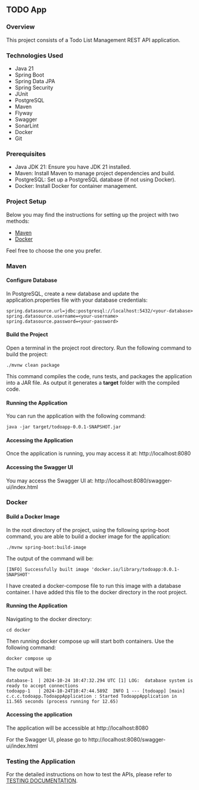 ## TODO App

### Overview

This project consists of a Todo List Management REST API application.

### Technologies Used

* Java 21
* Spring Boot
* Spring Data JPA
* Spring Security
* JUnit
* PostgreSQL
* Maven
* Flyway
* Swagger
* SonarLint
* Docker
* Git

### Prerequisites

* Java JDK 21: Ensure you have JDK 21 installed.
* Maven: Install Maven to manage project dependencies and build.
* PostgreSQL: Set up a PostgreSQL database (if not using Docker).
* Docker: Install Docker for container management.

### Project Setup

Below you may find the instructions for setting up the project with two methods:

* [Maven](#maven)
* [Docker](#docker)

Feel free to choose the one you prefer.

### Maven

#### Configure Database
In PostgreSQL, create a new database and update the application.properties file 
with your database credentials:

```properties
spring.datasource.url=jdbc:postgresql://localhost:5432/<your-database>
spring.datasource.username=<your-username>
spring.datasource.password=<your-password>
```

#### Build the Project
Open a terminal in the project root directory. Run the following command to build the project:

`./mvnw clean package`

This command compiles the code, runs tests, and packages the application into a JAR file. As output it generates a **target** folder with the compiled code.

#### Running the Application
You can run the application with the following command:

`java -jar target/todoapp-0.0.1-SNAPSHOT.jar`

#### Accessing the Application
Once the application is running, you may access it at:
http://localhost:8080

#### Accessing the Swagger UI
You may access the Swagger UI at: http://localhost:8080/swagger-ui/index.html

### Docker

#### Build a Docker Image
   In the root directory of the project, using the following spring-boot command, you are able to build a docker image for the application:

`./mvnw spring-boot:build-image`

The output of the command will be:

```shell
[INFO] Successfully built image 'docker.io/library/todoapp:0.0.1-SNAPSHOT'
```

I have created a docker-compose file to run this image with a database container. I have added this file to the docker directory in the root project.

#### Running the Application

Navigating to the docker directory:

```shell
cd docker
```

Then running docker compose up will start both containers. Use the following command:

```shell
docker compose up
```

The output will be:

```shell
database-1  | 2024-10-24 10:47:32.294 UTC [1] LOG:  database system is ready to accept connections
todoapp-1   | 2024-10-24T10:47:44.589Z  INFO 1 --- [todoapp] [main] c.c.c.todoapp.TodoappApplication : Started TodoappApplication in 11.565 seconds (process running for 12.65)
```

#### Accessing the application
The application will be accessible at http://localhost:8080

For the Swagger UI,  please go to http://localhost:8080/swagger-ui/index.html


### Testing the Application

For the detailed instructions on how to test the APIs, please refer to [TESTING DOCUMENTATION](docs/TESTING.pdf).